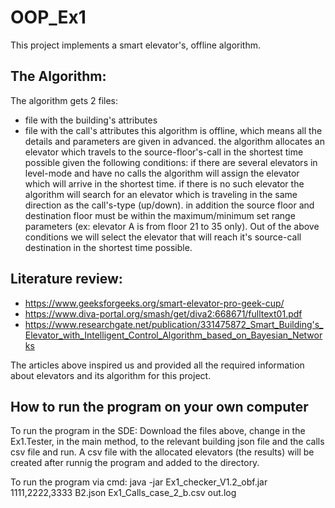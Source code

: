 # OOP_Ex1

This project implements a smart elevator's, offline algorithm.

## **The Algorithm:**

The algorithm gets 2 files:
* file with the building's attributes
* file with the call's attributes
this algorithm is offline, which means all the details and parameters are given in advanced.
the algorithm allocates an elevator which travels to the source-floor's-call in the shortest time possible given the following conditions:
if there are several elevators in level-mode and have no calls the algorithm will assign the elevator which will arrive in the shortest time.
if there is no such elevator the algorithm will search for an elevator which is traveling in the same direction as the call's-type (up/down).
in addition the source floor and destination floor must be within the maximum/minimum set range parameters (ex: elevator A is from floor 21 to 35 only).
Out of the above conditions we will select the elevator that will reach it's source-call destination in the shortest time possible.

## **Literature review:**
* https://www.geeksforgeeks.org/smart-elevator-pro-geek-cup/
* https://www.diva-portal.org/smash/get/diva2:668671/fulltext01.pdf
* https://www.researchgate.net/publication/331475872_Smart_Building's_Elevator_with_Intelligent_Control_Algorithm_based_on_Bayesian_Networks

The articles above inspired us and provided all the required information about elevators and its algorithm for this project.

## **How to run the program on your own computer**
To run the program in the SDE:
Download the files above, change in the Ex1.Tester, in the main method, to the relevant building json file and the calls csv file and run. 
A csv file with the allocated elevators (the results) will be created after runnig the program and added to the directory. 

To run the program via cmd:
java -jar Ex1_checker_V1.2_obf.jar 1111,2222,3333 B2.json Ex1_Calls_case_2_b.csv out.log
